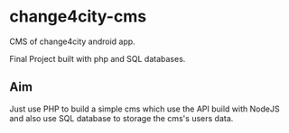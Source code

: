 # change4city-cms
CMS of change4city android app.

Final Project built with php and SQL databases.

## Aim

Just use PHP to build a simple cms which use the API build with NodeJS and also use SQL database to storage the cms's users data.
